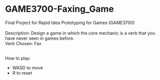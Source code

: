 # GAME3700-Faxing_Game
Final Project for Rapid Idea Prototyping for Games (GAME3700) <br>
<br> 
Description: Design a game in which the core mechanic is a verb that you have never seen in games before. <br>
Verb Chosen: Fax <br><br>

How to play:<br>
- WASD to move<br>
- R to reset<br>
